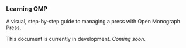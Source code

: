 
### Learning OMP

A visual, step-by-step guide to managing a press with Open Monograph Press.

This document is currently in development. _Coming soon_.
